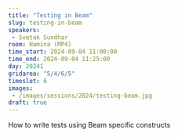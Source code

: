```yaml
---
title: "Testing in Beam"
slug: testing-in-beam
speakers:
 - Svetak Sundhar
room: Hamina (MP4)
time_start: 2024-09-04 11:00:00
time_end: 2024-09-04 11:25:00
day: 20241
gridarea: "5/4/6/5"
timeslot: 6
images:
 - /images/sessions/2024/testing-beam.jpg 
draft: true
---
```


How to write tests using Beam specific constructs
